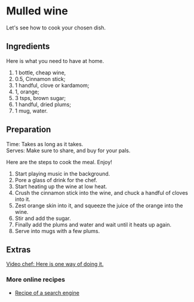 # Mulled wine

Let's see how to cook your chosen dish.

## Ingredients

Here is what you need to have at home.

1. 1 bottle, cheap wine,
2. 0.5, Cinnamon stick;
3. 1 handful, clove or kardamom;
4. 1, orange;
5. 3 tsps, brown sugar;
6. 1 handful, dried plums;
7. 1 mug, water.

## Preparation

Time: Takes as long as it takes.  
Serves: Make sure to share, and buy for your pals.

Here are the steps to cook the meal. Enjoy!

1. Start playing music in the background.
2. Pore a glass of drink for the chef.
3. Start heating up the wine at low heat.
4. Crush the cinnamon stick into the wine, and chuck a handful of cloves into it.
5. Zest orange skin into it, and squeeze the juice of the orange into the wine.
6. Stir and add the sugar.
7. Finally add the plums and water and wait until it heats up again.
8. Serve into mugs with a few plums.

## Extras

[Video chef: Here is one way of doing it.](https://youtu.be/PfHMCB7UePc)

### More online recipes

* [Recipe of a search engine](www.google.com)